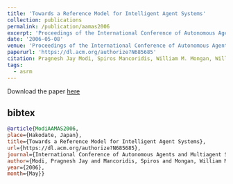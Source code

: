 ```yaml
---
title: 'Towards a Reference Model for Intelligent Agent Systems'
collection: publications
permalink: /publication/aamas2006
excerpt: 'Proceedings of the International Conference of Autonomous Agents and Multiagent Systems (AAMAS)'
date: '2006-05-08'
venue: 'Proceedings of the International Conference of Autonomous Agents and Multiagent Systems (AAMAS)'
paperurl: 'https://dl.acm.org/authorize?N685685'
citation: Pragnesh Jay Modi, Spiros Mancoridis, William M. Mongan, William Regli, Israel Mayk. Towards a Reference Model for Intelligent Agent Systems.  Proceedings of the International Conference of Autonomous Agents and Multiagent Systems (AAMAS) 2006.
tags: 
  - asrm
---
```


Download the paper [here](https://dl.acm.org/doi/pdf/10.1145/1160633.1160922?download=true)

## bibtex
```bibtex
@article{ModiAAMAS2006, 
place={Hakodate, Japan}, 
title={Towards a Reference Model for Intelligent Agent Systems}, 
url={https://dl.acm.org/authorize?N685685}, 
journal={International Conference of Autonomous Agents and Multiagent Systems (AAMAS)}, 
author={Modi, Pragnesh Jay and Mancoridis, Spiros and Mongan, William M. and Regli, William and Mayk, Israel}, 
year={2006}, 
month={May}}
```